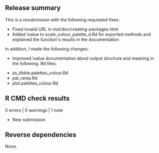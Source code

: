 ## Release summary

This is a resubmission with the following requested fixes:

* Fixed invalid URL in inst/doc/creating-packages.html
* Added \value to scale_colour_palette_d.Rd for exported methods and explained the function's results in the documentation

In addition, I made the following changes:

* Improved \value documentation about output structure and meaning in the following .Rd files:
 - as_tibble.palettes_colour.Rd
 - pal_ramp.Rd
 - plot.palettes_colour.Rd

## R CMD check results

0 errors | 0 warnings | 1 note

* New submission

## Reverse dependencies

None.
